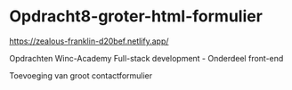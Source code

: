 # Opdracht8-groter-html-formulier

https://zealous-franklin-d20bef.netlify.app/

Opdrachten Winc-Academy Full-stack development - Onderdeel front-end

Toevoeging van groot contactformulier
